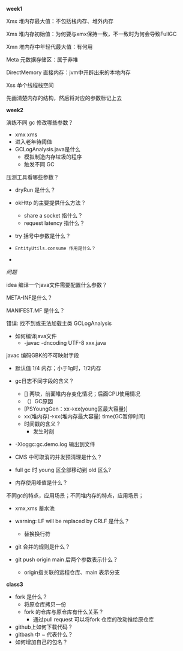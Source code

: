 **week1**

Xmx 堆内存最大值：不包括栈内存、堆外内存

Xms 堆内存初始值：为何要与xmx保持一致，不一致时为何会导致FullGC

Xmn 堆内存中年轻代最大值：有何用

Meta 元数据存储区：属于非堆

DirectMemory 直接内存：jvm中开辟出来的本地内存

Xss  单个线程栈空间



先画清楚内存的结构，然后将对应的参数标记上去



**week2**

演练不同 gc 修改哪些参数？

- xmx xms 
- 进入老年待阈值
- GCLogAnalysis.java是什么
  - 模拟制造内存垃圾的程序
  - 触发不同 GC

压测工具看哪些参数？

- dryRun 是什么？



- okHttp 的主要提供什么方法？

  - share a socket 指什么？
  - request latency 指什么？

- try 括号中参数是什么？

- ```
  EntityUtils.consume 作用是什么？
  ```

- 



*问题*

idea 编译一个java文件需要配置什么参数？

META-INF是什么？

MANIFEST.MF 是什么？

错误: 找不到或无法加载主类 GCLogAnalysis

- 如何编译java文件
  - -javac -dncoding UTF-8 xxx.java

javac 编码GBK的不可映射字段

- 默认值 1/4 内存；小于1g时，1/2内存

- gc日志不同字段的含义？
  - [] 两块，前面堆内存变化情况；后面CPU使用情况
  - （）GC原因
  - [PSYoungGen：xx->xx(young区最大容量)] 
  - xx(堆内存)->xx(堆内存最大容量) time(GC暂停时间)
  - 时间戳的含义？
    - 发生时刻
- -Xloggc:gc.demo.log 输出到文件
- CMS 中可取消的并发预清理是什么？
- full gc 时 young 区全部移动到 old 区么?
- 内存使用峰值是什么？

不同gc的特点，应用场景；不同堆内存的特点，应用场景；

- xmx,xms 蓄水池

- warning: LF will be replaced by CRLF 是什么？
  - 替换换行符
- git 合并的规则是什么？
- git push origin main 后两个参数表示什么？
  - origin指关联的远程仓库、main 表示分支



**class3**

- fork 是什么？ 
  - 将原仓库拷贝一份
  - fork 的仓库与原仓库有什么关系？
    - 通过pull request 可以将fork 仓库的改动推给原仓库
- github上如何下载代码？
- gitbash 中 ~ 代表什么？
- 如何增加自己的包名？
